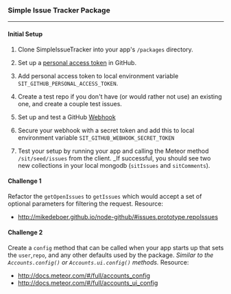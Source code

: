 ### Simple Issue Tracker Package
---
#### Initial Setup
1. Clone SimpleIssueTracker into your app's `/packages` directory.

2. Set up a [personal access token](https://help.github.com/articles/creating-an-access-token-for-command-line-use/) in GitHub.

3. Add personal access token to local environment variable `SIT_GITHUB_PERSONAL_ACCESS_TOKEN`.

4. Create a test repo if you don't have (or would rather not use) an existing one, and create a couple test issues.

5. Set up and test a GitHub [Webhook](https://developer.github.com/webhooks/creating/)

6. Secure your webhook with a secret token and add this to local environment variable `SIT_GITHUB_WEBHOOK_SECRET_TOKEN` 

7. Test your setup by running your app and calling the Meteor method `/sit/seed/issues` from the client. _If successful, you should see two new collections in your local mongodb (`sitIssues` and `sitComments`).


#### Challenge 1
Refactor the `getOpenIssues` to `getIssues` which would accept a set of optional parameters for filtering the request.
Resource:
- http://mikedeboer.github.io/node-github/#issues.prototype.repoIssues

#### Challenge 2
Create a `config` method that can be called when your app starts up that sets the `user`,`repo`, and any other defaults used by the package. _Similar to the `Accounts.config()` or `Accounts.ui.config()` methods._
Resource:
- http://docs.meteor.com/#/full/accounts_config
- http://docs.meteor.com/#/full/accounts_ui_config